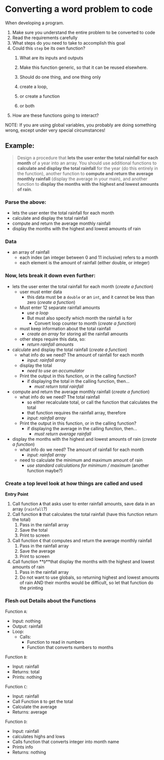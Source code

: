 # Converting a word problem to code

When developing a program.

1. Make sure you understand the entire problem to be converted to code
2. Read the requirements carefully
3. What steps do you need to take to accomplish this goal
4. Could this `step` be its own function?
   1. What are its inputs and outputs
   2. Make this function generic, so that it can be reused elsewhere.
   3. Should do one thing, and one thing only
 
   1. create a loop,
   2. or create a function
   3. or both
6. How are these functions going to interact?

NOTE:  If you are using global variables, you probably are doing something wrong, except under very special circumstances!



## Example:

> Design a procedure that **lets the user enter the total rainfall for each month** of a year into an array. You should use additional functions to **calculate and display the total rainfall** for the year (do this entirely in the function), another function to **compute and return the average monthly rainfall** (display the average in your main), and another function to **display the months with the highest and lowest amounts of rain**.

### Parse the above:

* lets the user enter the total rainfall for each month 
* calculate and display the total rainfall
* compute and return the average monthly rainfall
* display the months with the highest and lowest amounts of rain

### Data

* an array of rainfall 
  * each index (an integer between 0 and 11 inclusive) refers to a month
  * each element is the amount of rainfall (either double, or integer)

### Now, lets break it down even further:

* lets the user enter the total rainfall for each month (*create a function*)
  * user must enter data
    * this data must be a `double` or an `int`, and it cannot be less than zero (*create a function*)
  * Must enter 12 separate rainfall amounts
    * *use a loop*
    * But must also specify which month the rainfall is for
      * Convert loop counter to month (*create a function*)
  * must keep information about the total rainfall
    * *create an array* for storing all the rainfall amounts
  * other steps require this data, so:
    * *return rainfall amounts*
* calculate and display the total rainfall (*create a function*)
  * what info do we need? The amount of rainfall for each month
    * *input: rainfall array*
  * display the total
    * *need to use an accumulator*
  * Print the output in this function, or in the calling function?
    * if displaying the total in the calling function, then...
      * *must return total rainfall*
* compute and return the average monthly rainfall (*create a function*)
  * what info do we need? The total rainfall
    * so either recalculate total, or call the function that calculates the total
    * that function requires the rainfall array, therefore
    * *input: rainfall array*
  * Print the output in this function, or in the calling function?
    * if displaying the average in the calling function, then...
      * *must return average rainfall*
* display the months with the highest and lowest amounts of rain (*create a function*)
  * what info do we need? The amount of rainfall for each month
    * *input: rainfall array*
  * need to calculate the minimum and maximum amount of rain
    * *use standard calculations for minimum / maximum* (another function maybe?)

### Create a top level look at how things are called and used

**Entry Point**

1. Call function **`A`** that asks user to enter rainfall amounts, save data in an array (`rainfall`?)
2. Call function **`B`** that calculates the total rainfall (have this function return the total)
   1. Pass in the rainfall array
   2. Save the total
   3. Print to screen
3. Call function **`C`** that computes and return the average monthly rainfall
   1. Pass in the rainfall array
   2. Save the average
   3. Print to screen
4. Call function **`D`**that display the months with the highest and lowest amounts of rain 
   1. Pass in the rainfall array
   2. Do not want to use globals, so returning highest and lowest amounts of rain AND their months would be difficult, so let that function do the printing

### Flesh out Details about the Functions

Function `A`:

* Input: nothing
* Output: rainfall
* Loop:
  * Calls:
    * Function to read in numbers
    * Function that converts numbers to months

Function `B`:

* Input: rainfall
* Returns: total
* Prints: nothing

Function `C`:

* Input: rainfall
* Call Function `B` to get the total
* Calculate the average
* Returns: average

Function `D`:

* Input: rainfall
* calculates highs and lows
* Calls function that converts integer into month name
* Prints info
* Returns: nothing

